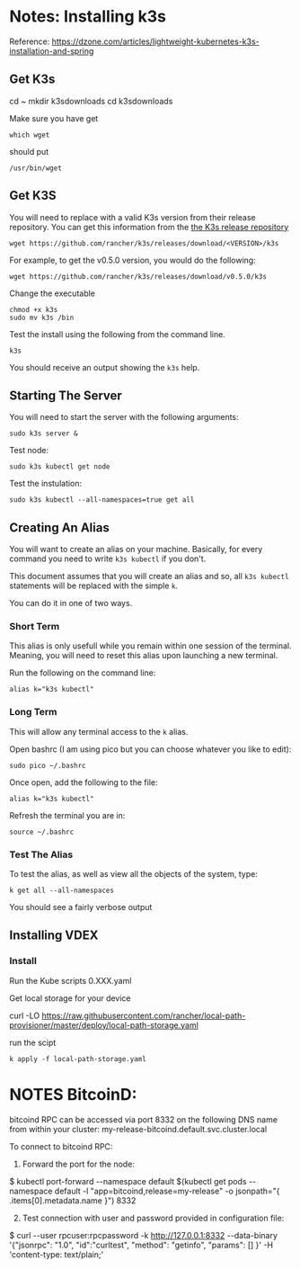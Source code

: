 

# Notes: Installing k3s

Reference: https://dzone.com/articles/lightweight-kubernetes-k3s-installation-and-spring

## Get K3s

cd ~
mkdir k3sdownloads
cd k3sdownloads

Make sure you have get
```
which wget
```

should put
```
/usr/bin/wget
```

## Get K3S

You will need to replace <VERSION> with a valid K3s version from their release repository. You can get this information from the [the K3s release repository](https://github.com/rancher/k3s/releases)

```
wget https://github.com/rancher/k3s/releases/download/<VERSION>/k3s
```
For example, to get the v0.5.0 version, you would do the following:
```
wget https://github.com/rancher/k3s/releases/download/v0.5.0/k3s
```

Change the executable
```
chmod +x k3s
sudo mv k3s /bin
```

Test the install using the following from the command line.
```
k3s
```

You should receive an output showing the `k3s` help.

## Starting The Server


You will need to start the server with the following arguments:
```
sudo k3s server &
```
Test node:
```
sudo k3s kubectl get node
```

Test the instulation:
```
sudo k3s kubectl --all-namespaces=true get all
```

## Creating An Alias

You will want to create an alias on your machine. Basically, for every command you need to write `k3s kubectl` if you don't.

This document assumes that you will create an alias and so, all `k3s kubectl` statements will be replaced with the simple `k`.

You can do it in one of two ways.

### Short Term

This alias is only usefull while you remain within one session of the terminal. Meaning, you will need to reset this alias upon launching a new terminal.

Run the following on the command line:
```
alias k="k3s kubectl"
```

### Long Term

This will allow any terminal access to the `k` alias.

Open bashrc (I am using pico but you can choose whatever you like to edit):
```
sudo pico ~/.bashrc
```

Once open, add the following to the file:
```
alias k="k3s kubectl"
```

Refresh the terminal you are in:
```
source ~/.bashrc
```

### Test The Alias

To test the alias, as well as view all the objects of the system, type:
```
k get all --all-namespaces
```

You should see a fairly verbose output

## Installing VDEX

### Install

Run the Kube scripts
0.XXX.yaml

Get local storage for your device

curl -LO https://raw.githubusercontent.com/rancher/local-path-provisioner/master/deploy/local-path-storage.yaml

run the scipt
```
k apply -f local-path-storage.yaml
```

# NOTES BitcoinD:
bitcoind RPC can be accessed via port 8332 on the following DNS name from within your cluster:
my-release-bitcoind.default.svc.cluster.local

To connect to bitcoind RPC:

1. Forward the port for the node:

  $ kubectl port-forward --namespace default $(kubectl get pods --namespace default -l "app=bitcoind,release=my-release" -o jsonpath="{ .items[0].metadata.name }") 8332

2. Test connection with user and password provided in configuration file:

  $ curl --user rpcuser:rpcpassword -k http://127.0.0.1:8332 --data-binary '{"jsonrpc": "1.0", "id":"curltest", "method": "getinfo", "params": [] }' -H 'content-type: text/plain;'
